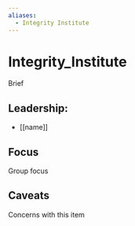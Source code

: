 ```yaml
---
aliases:
  - Integrity Institute
---
```

# Integrity_Institute 

Brief

## Leadership:

- [[name]]

## Focus

Group focus

## Caveats 

Concerns with this item